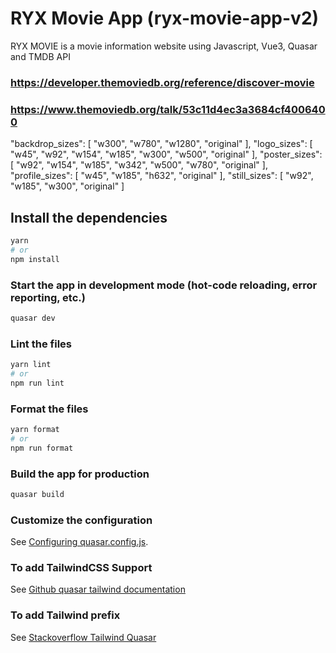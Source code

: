 # RYX Movie App (ryx-movie-app-v2)

RYX MOVIE is a movie information website using Javascript, Vue3, Quasar and TMDB API

### https://developer.themoviedb.org/reference/discover-movie

### https://www.themoviedb.org/talk/53c11d4ec3a3684cf4006400
"backdrop_sizes": [
  "w300",
  "w780",
  "w1280",
  "original"
],
"logo_sizes": [
  "w45",
  "w92",
  "w154",
  "w185",
  "w300",
  "w500",
  "original"
],
"poster_sizes": [
  "w92",
  "w154",
  "w185",
  "w342",
  "w500",
  "w780",
  "original"
],
"profile_sizes": [
  "w45",
  "w185",
  "h632",
  "original"
],
"still_sizes": [
  "w92",
  "w185",
  "w300",
  "original"
]


## Install the dependencies
```bash
yarn
# or
npm install
```

### Start the app in development mode (hot-code reloading, error reporting, etc.)
```bash
quasar dev
```


### Lint the files
```bash
yarn lint
# or
npm run lint
```


### Format the files
```bash
yarn format
# or
npm run format
```



### Build the app for production
```bash
quasar build
```

### Customize the configuration
See [Configuring quasar.config.js](https://v2.quasar.dev/quasar-cli-vite/quasar-config-js).


### To add TailwindCSS Support
See [Github quasar tailwind documentation](https://github.com/quasarframework/quasar/discussions/17386)

### To add Tailwind prefix
See [Stackoverflow Tailwind Quasar](https://stackoverflow.com/questions/70034269/how-to-use-tailwind-css-with-quasar-framework)